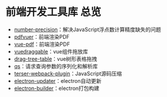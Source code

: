 # 前端开发工具库 总览

- [number-precision](https://github.com/nefe/number-precision)：解决JavaScript浮点数计算精度缺失的问题
- [pdfvuer](https://github.com/arkokoley/pdfvuer#pdfvuer)：前端渲染PDF
- [vue-pdf](https://github.com/FranckFreiburger/vue-pdf#readme)：前端渲染PDF
- [vuedraggable](https://github.com/SortableJS/Vue.Draggable#readme)：vue组件拖放库
- [drag-tree-table](https://github.com/mafengwo/vue-drag-tree-table#readme)：vue树形表格拖拽
- [qs](https://github.com/ljharb/qs)：请求查询参数的序列化和解析库
- [terser-webpack-plugin](https://github.com/webpack-contrib/terser-webpack-plugin)：JavaScript源码压缩
- [electron-updater](https://github.com/electron-userland/electron-builder)：electron自动更新
- [electron-builder](https://github.com/electron-userland/electron-builder)：electron打包构建